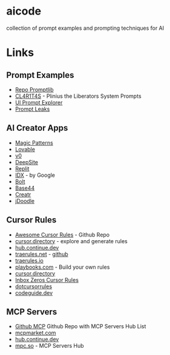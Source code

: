 # aicode

collection of prompt examples and prompting techniques for AI

# Links

## Prompt Examples

- [Repo Promptlib](./promptlib)
- [CL4R1T4S](https://github.com/elder-plinius/CL4R1T4S) - Plinius the Liberators System Prompts
- [UI Prompt Explorer](https://uiprompt.art/)
- [Prompt Leaks](https://github.com/asgeirtj/system_prompts_leaksg)

## AI Creator Apps

- [Magic Patterns](https://www.magicpatterns.com/)
- [Lovable](https://lovable.dev/)
- [v0](https://v0.dev/)
- [DeepSite](https://huggingface.co/spaces/enzostvs/deepsite)
- [Replit](https://replit.com/)
- [IDX](https://idx.google.com/templates) - by Google
- [Bolt](https://bolt.new)
- [Base44](https://base44.com/)
- [Creatr](https://getcreatr.com/)
- [jDoodle](https://www.jdoodle.ai/)

## Cursor Rules

- [Awesome Cursor Rules](https://github.com/PatrickJS/awesome-cursorrules) - Github Repo
- [cursor.directory](https://cursor.directory/) - explore and generate rules
- [hub.continue.dev](https://hub.continue.dev/explore/rules)
- [traerules.net](https://traerules.net/) - [github](https://github.com/traerules)
- [traerules.io](https://traerules.io/)
- [playbooks.com](https://playbooks.com/rules/builder) - Build your own rules
- [cursor.directory](https://cursor.directory/)
- [Inbox Zeros Cursor Rules](https://github.com/elie222/inbox-zero/tree/main/.cursor/rules)
- [dotcursorrules](https://dotcursorrules.com/)
- [codeguide.dev](https://www.codeguide.dev/)

## MCP Servers

- [Github MCP](https://github.com/apappascs/mcp-servers-hub) Github Repo with MCP Servers Hub List
- [mcpmarket.com](https://mcpmarket.com/server/hub)
- [hub.continue.dev](https://hub.continue.dev/explore/mcp)
- [mpc.so](https://mcp.so/server/mcp-servers-hub) - MCP Servers Hub
